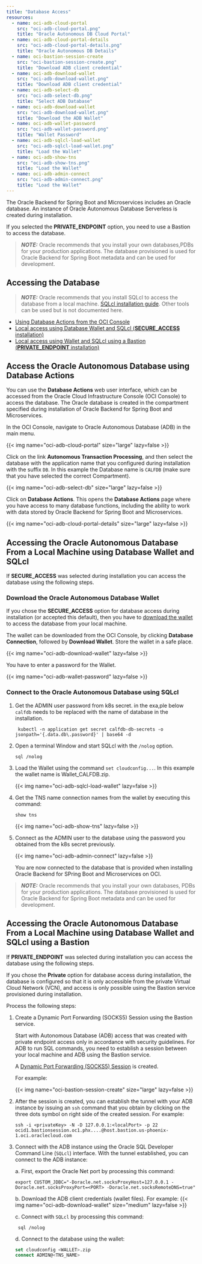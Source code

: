```yaml
---
title: "Database Access"
resources:
  - name: oci-adb-cloud-portal
    src: "oci-adb-cloud-portal.png"
    title: "Oracle Autonomous DB Cloud Portal"
  - name: oci-adb-cloud-portal-details
    src: "oci-adb-cloud-portal-details.png"
    title: "Oracle Autonomous DB Details"
  - name: oci-bastion-session-create
    src: "oci-bastion-session-create.png"
    title: "Download ADB client credential"
  - name: oci-adb-download-wallet
    src: "oci-adb-download-wallet.png"
    title: "Download ADB client credential"
  - name: oci-adb-select-db
    src: "oci-adb-select-db.png"
    title: "Select ADB Database"
  - name: oci-adb-download-wallet
    src: "oci-adb-download-wallet.png"
    title: "Download the ADB Wallet"
  - name: oci-adb-wallet-password
    src: "oci-adb-wallet-password.png"
    title: "Wallet Password"
  - name: oci-adb-sqlcl-load-wallet
    src: "oci-adb-sqlcl-load-wallet.png"
    title: "Load the Wallet"
  - name: oci-adb-show-tns
    src: "oci-adb-show-tns.png"
    title: "Load the Wallet"
  - name: oci-adb-admin-connect
    src: "oci-adb-admin-connect.png"
    title: "Load the Wallet"
---
```


The Oracle Backend for Spring Boot and Microservices includes an Oracle database. An instance of Oracle Autonomous Database Serverless is created during installation.

If you selected the **PRIVATE_ENDPOINT** option, you need to use a Bastion to access the database.

> **_NOTE:_** Oracle recommends that you install your own databases,PDBs for your production applications. The database provisioned is used for Oracle Backend for Spring Boot metadata and can be used for development.

## Accessing the Database

> **_NOTE:_** Oracle recommends that you install SQLcl to access the database from a local machine. [SQLcl installation guide](https://www.oracle.com/database/sqldeveloper/technologies/sqlcl/). Other tools can be used but is not documented here.

- [Using Database Actions from the OCI Console](#access-the-oracle-autonomous-database-using-database-actions)
- [Local access using Database Wallet and SQLcl (**SECURE_ACCESS** installation)](#accessing-the-oracle-autonomous-database-from-a-local-machine-using-database-wallet-and-sqlcl)
- [Local access using Wallet and SQLcl using a Bastion (**PRIVATE_ENDPOINT** installation)](#accessing-the-oracle-autonomous-database-from-a-local-machine-using-database-wallet-and-sqlcl-using-a-bastion)

## Access the Oracle Autonomous Database using Database Actions

You can use the **Database Actions** web user interface, which can be accessed from the Oracle Cloud Infrastructure Console (OCI Console) to access the database. The Oracle database is created in the compartment specified during installation of Oracle Backend for Spring Boot and Microservices.

In the OCI Console, navigate to Oracle Autonomous Database (ADB) in the main menu.

<!-- spellchecker-disable -->
{{< img name="oci-adb-cloud-portal" size="large" lazy=false >}}
<!-- spellchecker-enable -->

Click on the link **Autonomous Transaction Processing**, and then select the database with the application name that you configured during installation with the suffix `DB`. In this example the Database name is `CALFDB` (make sure that you have selected the correct Compartment).

<!-- spellchecker-disable -->
{{< img name="oci-adb-select-db" size="large" lazy=false >}}
<!-- spellchecker-enable -->

Click on **Database Actions**. This opens the **Database Actions** page where you have access to many database functions, including the ability to work with data stored by Oracle Backend for Spring Boot and Microservices.

<!-- spellchecker-disable -->
{{< img name="oci-adb-cloud-portal-details" size="large" lazy=false >}}
<!-- spellchecker-enable -->

## Accessing the Oracle Autonomous Database From a Local Machine using Database Wallet and SQLcl

If **SECURE_ACCESS** was selected during installation you can access the database using the following steps.

### Download the Oracle Autonomous Database Wallet

If you chose the **SECURE_ACCESS** option for database access during installation (or accepted this default), then you have to [download the wallet](https://docs.oracle.com/en/cloud/paas/autonomous-database/adbsa/connect-download-wallet.html) to access the database from your local machine.

The wallet can be downloaded from the OCI Console, by clicking **Database Connection**, followed by **Download Wallet**. Store the wallet in a safe place.

<!-- spellchecker-disable -->
{{< img name="oci-adb-download-wallet" lazy=false >}}
<!-- spellchecker-enable -->

You have to enter a password for the Wallet.

<!-- spellchecker-disable -->
{{< img name="oci-adb-wallet-password" lazy=false >}}
<!-- spellchecker-enable -->

### Connect to the Oracle Autonomous Database using SQLcl

1. Get the ADMIN user password from k8s secret. in the exa,ple below `calfdb` needs to be replaced with the name of database in the installation.

    ```shell
     kubectl -n application get secret calfdb-db-secrets -o jsonpath='{.data.db\.password}' | base64 -d
    ```

1. Open a terminal Window and start SQLcl with the `/nolog` option.

    ```shell
    sql /nolog
    ```

1. Load the Wallet using the command `set cloudconfig...`. In this example the wallet name is Wallet_CALFDB.zip.

    <!-- spellchecker-disable -->
    {{< img name="oci-adb-sqlcl-load-wallet" lazy=false >}}
    <!-- spellchecker-enable -->

1. Get the TNS name connection names from the wallet by executing this command:

    ```shell
    show tns
    ```
    <!-- spellchecker-disable -->
    {{< img name="oci-adb-show-tns" lazy=false >}}
    <!-- spellchecker-enable -->

1. Connect as the ADMIN user to the database using the password you obtained from the k8s secret previously.

    <!-- spellchecker-disable -->
    {{< img name="oci-adb-admin-connect" lazy=false >}}
    <!-- spellchecker-enable -->

    You are now connected to the database that is provided when installing Oracle Backend for SPring Boot and Microservices on OCI.

> **_NOTE:_** Oracle recommends that you install your own databases, PDBs for your production applications. The database provisioned is used for Oracle Backend for Spring Boot metadata and can be used for development.

## Accessing the Oracle Autonomous Database From a Local Machine using Database Wallet and SQLcl using a Bastion

If **PRIVATE_ENDPOINT** was selected during installation you can access the database using the following steps.

If you chose the **Private** option for database access during installation, the database is configured so that it is only accessible from
the private Virtual Cloud Network (VCN), and access is only possible using the Bastion service provisioned during installation.

Process the following steps:

1. Create a Dynamic Port Forwarding (SOCKS5) Session using the Bastion service.

    Start with Autonomous Database (ADB) access that was created with private endpoint access only in accordance with security guidelines.  For ADB to run SQL commands, you need to establish a session between your local machine and ADB using the Bastion service.

    A [Dynamic Port Forwarding (SOCKS5) Session](https://docs.oracle.com/en-us/iaas/Content/Bastion/Tasks/managingsessions.htm#) is created.

    For example:

    <!-- spellchecker-disable -->
    {{< img name="oci-bastion-session-create" size="large" lazy=false >}}
    <!-- spellchecker-enable -->

1. After the session is created, you can establish the tunnel with your ADB instance by issuing an `ssh` command that you obtain by clicking on the three dots symbol on right side of the created session. For example:

    ```shell
    ssh -i <privateKey> -N -D 127.0.0.1:<localPort> -p 22 ocid1.bastionsession.oc1.phx....@host.bastion.us-phoenix-1.oci.oraclecloud.com
    ```

1. Connect with the ADB instance using the Oracle SQL Developer Command Line (`SQLcl`) interface. With the tunnel established, you can connect to the ADB instance:

    a. First, export the Oracle Net port by processing this command:

    ```shell
    export CUSTOM_JDBC="-Doracle.net.socksProxyHost=127.0.0.1 -Doracle.net.socksProxyPort=<PORT> -Doracle.net.socksRemoteDNS=true"
    ```

    b. Download the ADB client credentials (wallet files). For example:
       <!-- spellchecker-disable -->
       {{< img name="oci-adb-download-wallet" size="medium" lazy=false >}}
       <!-- spellchecker-enable -->

    c. Connect with `SQLcl` by processing this command:

      ```shell
       sql /nolog
      ```

    d. Connect to the database using the wallet:

      ```sql
      set cloudconfig <WALLET>.zip
      connect ADMIN@<TNS_NAME>
      ```
